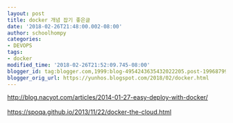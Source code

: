 ```yaml
---
layout: post
title: docker 개념 잡기 좋은글
date: '2018-02-26T21:48:00.002-08:00'
author: schoolhompy
categories:
- DEVOPS
tags:
- docker
modified_time: '2018-02-26T21:52:09.745-08:00'
blogger_id: tag:blogger.com,1999:blog-4954243635432022205.post-1996879906747110801
blogger_orig_url: https://yunhos.blogspot.com/2018/02/docker.html
---
```


http://blog.nacyot.com/articles/2014-01-27-easy-deploy-with-docker/<br /><br />https://spoqa.github.io/2013/11/22/docker-the-cloud.html